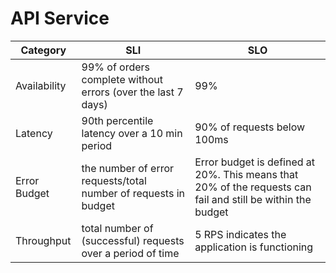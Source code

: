 # API Service

| Category     | SLI | SLO                                                                                                         |
|--------------|-----|-------------------------------------------------------------------------------------------------------------|
| Availability |  99% of orders complete without errors (over the last 7 days)   | 99%                                                                                                         |
| Latency      |  90th percentile latency over a 10 min period   | 90% of requests below 100ms                                                                                 |
| Error Budget |  the number of error requests/total number of requests in budget   | Error budget is defined at 20%. This means that 20% of the requests can fail and still be within the budget |
| Throughput   |  total number of (successful) requests over a period of time   | 5 RPS indicates the application is functioning


